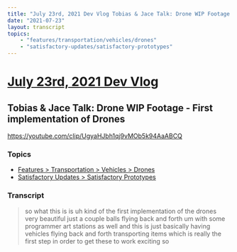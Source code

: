 ```yaml
---
title: "July 23rd, 2021 Dev Vlog Tobias & Jace Talk: Drone WIP Footage - First implementation of Drones"
date: "2021-07-23"
layout: transcript
topics:
    - "features/transportation/vehicles/drones"
    - "satisfactory-updates/satisfactory-prototypes"
---
```

# [July 23rd, 2021 Dev Vlog](../2021-07-23.md)
## Tobias & Jace Talk: Drone WIP Footage - First implementation of Drones
https://youtube.com/clip/UgyaHJbh1qj9vMOb5k94AaABCQ

### Topics
* [Features > Transportation > Vehicles > Drones](../topics/features/transportation/vehicles/drones.md)
* [Satisfactory Updates > Satisfactory Prototypes](../topics/satisfactory-updates/satisfactory-prototypes.md)

### Transcript

> so what this is is uh kind of the first implementation of the drones very beautiful just a couple balls flying back and forth um with some programmer art stations as well and this is just basically having vehicles flying back and forth transporting items which is really the first step in order to get these to work exciting so
